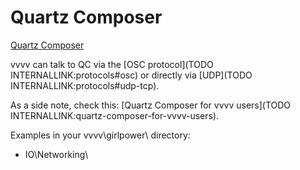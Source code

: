 # Quartz Composer


<a href="http://en.wikipedia.org/wiki/Quartz_Composer" class="extURL" target="_blank">Quartz Composer</a>  



vvvv can talk to QC via the [OSC protocol](TODO INTERNALLINK:protocols#osc) or directly via [UDP](TODO INTERNALLINK:protocols#udp-tcp).  

As a side note, check this: [Quartz Composer for vvvv users](TODO INTERNALLINK:quartz-composer-for-vvvv-users).  

Examples in your vvvv\girlpower\ directory:  
* IO\Networking\  




